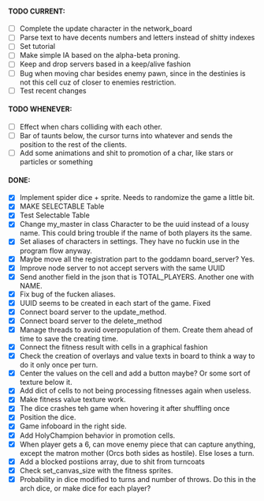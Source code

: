 #### TODO CURRENT:
- [ ] Complete the update character in the network_board
- [ ] Parse text to have decents numbers and letters instead of shitty indexes
- [ ] Set tutorial
- [ ] Make simple IA based on the alpha-beta proning.
- [ ] Keep and drop servers based in a keep/alive fashion
- [ ] Bug when moving char besides enemy pawn, since in the destinies is not this cell cuz of closer to enemies restriction.
- [ ] Test recent changes

#### TODO WHENEVER:
- [ ] Effect when chars colliding with each other.
- [ ] Bar of taunts below, the cursor turns into whatever and sends the position to the rest of the clients.
- [ ] Add some animations and shit to promotion of a char, like stars or particles or something

#### DONE:
- [X] Implement spider dice + sprite. Needs to randomize the game a little bit.
- [X] MAKE SELECTABLE Table
- [X] Test Selectable Table
- [X] Change my_master in class Character to be the uuid instead of a lousy name. This could bring trouble if the name of both players its the same.
- [X] Set aliases of characters in settings. They have no fuckin use in the program flow anyway.
- [X] Maybe move all the registration part to the goddamn board_server? Yes.
- [X] Improve node server to not accept servers with the same UUID
- [X] Send another field in the json that is TOTAL_PLAYERS. Another one with NAME.
- [X] Fix bug of the fucken aliases.
- [X] UUID seems to be created in each start of the game. Fixed
- [X] Connect board server to the update_method.
- [X] Connect board server to the delete_method
- [X] Manage threads to avoid overpopulation of them. Create them ahead of time to save the creating time.
- [X] Connect the fitness result with cells in a graphical fashion
- [X] Check the creation of overlays and value texts in board to think a way to do it only once per turn.
- [X] Center the values on the cell and add a button maybe? Or some sort of texture below it.
- [X] Add dict of cells to not being processing fitnesses again when useless.
- [X] Make fitness value texture work.
- [X] The dice crashes teh game when hovering it after shuffling once
- [X] Position the dice.
- [X] Game infoboard in the right side.
- [X] Add HolyChampion behavior in promotion cells.
- [X] When player gets a 6, can move enemy piece that can capture anything, except the matron mother (Orcs both sides as hostile). Else loses a turn.
- [X] Add a blocked postiions array, due to shit from turncoats
- [X] Check set_canvas_size with the fitness sprites.
- [X] Probability in dice modified to turns and number of throws. Do this in the arch dice, or make dice for each player?